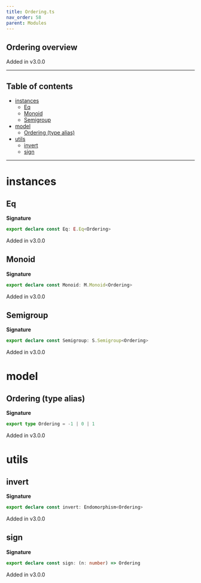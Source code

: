 ```yaml
---
title: Ordering.ts
nav_order: 58
parent: Modules
---
```


## Ordering overview

Added in v3.0.0

---

<h2 class="text-delta">Table of contents</h2>

- [instances](#instances)
  - [Eq](#eq)
  - [Monoid](#monoid)
  - [Semigroup](#semigroup)
- [model](#model)
  - [Ordering (type alias)](#ordering-type-alias)
- [utils](#utils)
  - [invert](#invert)
  - [sign](#sign)

---

# instances

## Eq

**Signature**

```ts
export declare const Eq: E.Eq<Ordering>
```

Added in v3.0.0

## Monoid

**Signature**

```ts
export declare const Monoid: M.Monoid<Ordering>
```

Added in v3.0.0

## Semigroup

**Signature**

```ts
export declare const Semigroup: S.Semigroup<Ordering>
```

Added in v3.0.0

# model

## Ordering (type alias)

**Signature**

```ts
export type Ordering = -1 | 0 | 1
```

Added in v3.0.0

# utils

## invert

**Signature**

```ts
export declare const invert: Endomorphism<Ordering>
```

Added in v3.0.0

## sign

**Signature**

```ts
export declare const sign: (n: number) => Ordering
```

Added in v3.0.0
